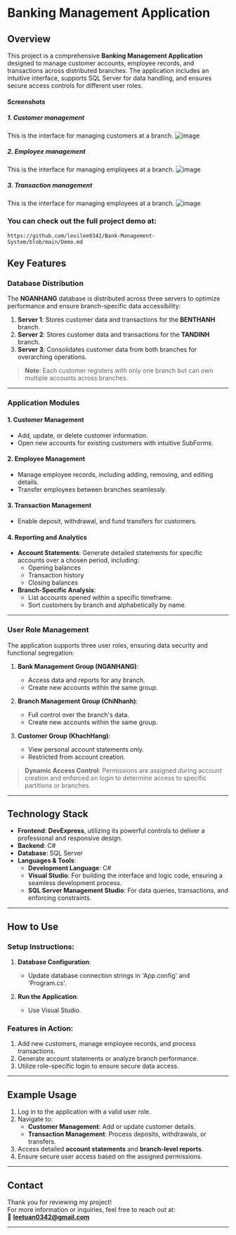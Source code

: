 # Banking Management Application

## Overview

This project is a comprehensive **Banking Management Application** designed to manage customer accounts, employee records, and transactions across distributed branches. The application includes an intuitive interface, supports SQL Server for data handling, and ensures secure access controls for different user roles.

#### **Screenshots**

##### 1. Customer management
This is the interface for managing customers at a branch.
![image](https://github.com/user-attachments/assets/cc3badb6-df55-4761-9da3-7658d63b814c)

##### 2. Employee management
This is the interface for managing employees at a branch.
![image](https://github.com/user-attachments/assets/47eb30f8-5cea-4dd6-977c-5e6614ea1881)

##### 3. Transaction management
This is the interface for managing employees at a branch.
![image](https://github.com/user-attachments/assets/bf861367-bfa5-43ed-bc84-21eb3315a047)

### You can check out the full project demo at: 
    https://github.com/levilee0342/Bank-Management-System/blob/main/Demo.md

## Key Features

### Database Distribution

The **NGANHANG** database is distributed across three servers to optimize performance and ensure branch-specific data accessibility:
1. **Server 1**: Stores customer data and transactions for the **BENTHANH** branch.
2. **Server 2**: Stores customer data and transactions for the **TANDINH** branch.
3. **Server 3**: Consolidates customer data from both branches for overarching operations.

> **Note**: Each customer registers with only one branch but can own multiple accounts across branches.

---

### Application Modules

#### **1. Customer Management**
- Add, update, or delete customer information.
- Open new accounts for existing customers with intuitive SubForms.

#### **2. Employee Management**
- Manage employee records, including adding, removing, and editing details.
- Transfer employees between branches seamlessly.

#### **3. Transaction Management**
- Enable deposit, withdrawal, and fund transfers for customers.

#### **4. Reporting and Analytics**
- **Account Statements**:
  Generate detailed statements for specific accounts over a chosen period, including:
  - Opening balances
  - Transaction history
  - Closing balances
- **Branch-Specific Analysis**:
  - List accounts opened within a specific timeframe.
  - Sort customers by branch and alphabetically by name.

---

### User Role Management

The application supports three user roles, ensuring data security and functional segregation:

1. **Bank Management Group (NGANHANG)**:
   - Access data and reports for any branch.
   - Create new accounts within the same group.

2. **Branch Management Group (ChiNhanh)**:
   - Full control over the branch's data.
   - Create new accounts within the same group.

3. **Customer Group (KhachHang)**:
   - View personal account statements only.
   - Restricted from account creation.

> **Dynamic Access Control**: Permissions are assigned during account creation and enforced on login to determine access to specific partitions or branches.

---

## Technology Stack
- **Frontend**: **DevExpress**, utilizing its powerful controls to deliver a professional and responsive design.
- **Backend**: C#
- **Database**: SQL Server
- **Languages & Tools**:
  - **Development Language**: C#
  - **Visual Studio**: For building the interface and logic code, ensuring a seamless development process.
  - **SQL Server Management Studio**: For data queries, transactions, and enforcing constraints.
---

## How to Use

### Setup Instructions:
1. **Database Configuration**:
   - Update database connection strings in 'App.config' and 'Program.cs'.
     
2. **Run the Application**:
   - Use Visual Studio.

### Features in Action:
1. Add new customers, manage employee records, and process transactions.
2. Generate account statements or analyze branch performance.
3. Utilize role-specific login to ensure secure data access.

---

## Example Usage

1. Log in to the application with a valid user role.
2. Navigate to:
   - **Customer Management**: Add or update customer details.
   - **Transaction Management**: Process deposits, withdrawals, or transfers.
3. Access detailed **account statements** and **branch-level reports**.
4. Ensure secure user access based on the assigned permissions.

---

## Contact

Thank you for reviewing my project!  
For more information or inquiries, feel free to reach out at:  
📧 **leetuan0342@gmail.com**

---
